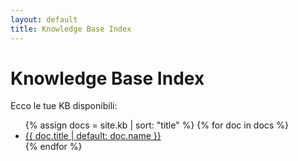 ```yaml
---
layout: default
title: Knowledge Base Index
---
```


# Knowledge Base Index

Ecco le tue KB disponibili:

<ul>
  {% assign docs = site.kb | sort: "title" %}
  {% for doc in docs %}
    <li>
      <a href="{{ doc.url | relative_url }}" target="_blank">
        {{ doc.title | default: doc.name }}
      </a>
    </li>
  {% endfor %}
</ul>